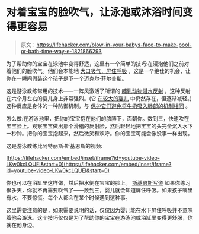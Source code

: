 # 对着宝宝的脸吹气，让泳池或沐浴时间变得更容易

> 原文：<https://lifehacker.com/blow-in-your-babys-face-to-make-pool-or-bath-time-way-e-1821866293>

为了帮助你的宝宝在泳池中变得舒适，这里有一个简单的技巧:在浸泡他们之前对着他们的脸吹气。他们会本能地 [大口吸气，屏住呼吸](https://www.youtube.com/watch?v=2ivl82QIWSw) ，这是一个绝佳的机会，让你在一瞬间假装这个孩子是下一个迈克尔·菲尔普斯。



这是游泳教练常用的技术——一阵风激活了所谓的 [哺乳动物潜水反射](https://en.wikipedia.org/wiki/Diving_reflex) ，这种反射在六个月左右的婴儿身上非常强烈。(它 [在较大的婴儿](https://www.ncbi.nlm.nih.gov/pubmed/12022304) 中仍然存在，但逐渐减轻。)这种反应是身体的一种防御机制，与 [保护它们避免将牛奶吸入肺部的机制相同](https://www.popsci.com/blog-network/kinderlab/born-swim) 。

怎么做:在游泳池里，把你的宝宝抱在他们的胳膊下，面朝你。数到三，快速吹在宝宝脸上。观察宝宝做出那个滑稽的反射脸，然后轻轻地把宝宝的头完全沉入水下一秒钟。把你的宝宝抱起来，然后微笑和欢呼。你的宝宝可能会像没事一样出现。

这是游泳教练比阿特丽斯·斯基恩斯的视频:

 [https://lifehacker.com/embed/inset/iframe?id=youtube-video-LKw0kcLQUEI&start=0](https://lifehacker.com/embed/inset/iframe?id=youtube-video-LKw0kcLQUEI&start=0) 

你也可以在浴缸里这样做，然后把水倒在宝宝的脸上。 [斯基恩斯写道](http://www.swimbea.com/underwater.html) 如果你练习很多天，你就不再需要吹气了——数到三，婴儿就会知道屏住呼吸。如果孩子嘴里有水，不要惊慌。每个人都会在某个时候遇到这种事。

这里需要注意的是，如果需要说明的话，仅仅因为婴儿能在水下屏住呼吸并不意味着他会游泳。这个技巧仅仅是为了帮助你的宝宝在游泳池或浴缸里变得更舒服，你就在他身边。